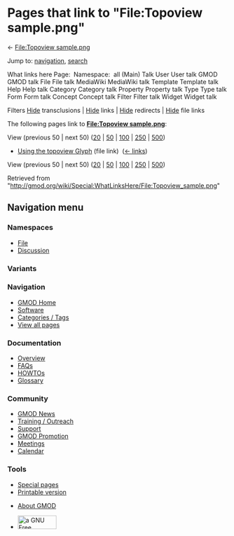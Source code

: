 <div id="mw-page-base" class="noprint">

</div>

<div id="mw-head-base" class="noprint">

</div>

<div id="content" class="mw-body" role="main">

<span id="top"></span>

<div id="mw-js-message" style="display:none;">

</div>



# <span dir="auto">Pages that link to "File:Topoview sample.png"</span>

<div id="bodyContent">

<div id="contentSub">

← [File:Topoview
sample.png](/wiki/File:Topoview_sample.png "File:Topoview sample.png")

</div>

<div id="jump-to-nav" class="mw-jump">

Jump to: [navigation](#mw-navigation), [search](#p-search)

</div>

<div id="mw-content-text">

What links here Page:  Namespace:  all (Main) Talk User User talk GMOD
GMOD talk File File talk MediaWiki MediaWiki talk Template Template talk
Help Help talk Category Category talk Property Property talk Type Type
talk Form Form talk Concept Concept talk Filter Filter talk Widget
Widget talk

Filters
[Hide](/mediawiki/index.php?title=Special:WhatLinksHere/File:Topoview_sample.png&hidetrans=1 "Special:WhatLinksHere/File:Topoview sample.png")
transclusions \|
[Hide](/mediawiki/index.php?title=Special:WhatLinksHere/File:Topoview_sample.png&hidelinks=1 "Special:WhatLinksHere/File:Topoview sample.png")
links \|
[Hide](/mediawiki/index.php?title=Special:WhatLinksHere/File:Topoview_sample.png&hideredirs=1 "Special:WhatLinksHere/File:Topoview sample.png")
redirects \|
[Hide](/mediawiki/index.php?title=Special:WhatLinksHere/File:Topoview_sample.png&hideimages=1 "Special:WhatLinksHere/File:Topoview sample.png")
file links

The following pages link to **[File:Topoview
sample.png](/wiki/File:Topoview_sample.png "File:Topoview sample.png")**:

View (previous 50 \| next 50)
([20](/mediawiki/index.php?title=Special:WhatLinksHere/File:Topoview_sample.png&limit=20 "Special:WhatLinksHere/File:Topoview sample.png")
\|
[50](/mediawiki/index.php?title=Special:WhatLinksHere/File:Topoview_sample.png&limit=50 "Special:WhatLinksHere/File:Topoview sample.png")
\|
[100](/mediawiki/index.php?title=Special:WhatLinksHere/File:Topoview_sample.png&limit=100 "Special:WhatLinksHere/File:Topoview sample.png")
\|
[250](/mediawiki/index.php?title=Special:WhatLinksHere/File:Topoview_sample.png&limit=250 "Special:WhatLinksHere/File:Topoview sample.png")
\|
[500](/mediawiki/index.php?title=Special:WhatLinksHere/File:Topoview_sample.png&limit=500 "Special:WhatLinksHere/File:Topoview sample.png"))

- [Using the topoview
  Glyph](/wiki/Using_the_topoview_Glyph "Using the topoview Glyph")
  (file link) ‎ <span class="mw-whatlinkshere-tools">([←
  links](/mediawiki/index.php?title=Special:WhatLinksHere&target=Using+the+topoview+Glyph "Special:WhatLinksHere"))</span>

View (previous 50 \| next 50)
([20](/mediawiki/index.php?title=Special:WhatLinksHere/File:Topoview_sample.png&limit=20 "Special:WhatLinksHere/File:Topoview sample.png")
\|
[50](/mediawiki/index.php?title=Special:WhatLinksHere/File:Topoview_sample.png&limit=50 "Special:WhatLinksHere/File:Topoview sample.png")
\|
[100](/mediawiki/index.php?title=Special:WhatLinksHere/File:Topoview_sample.png&limit=100 "Special:WhatLinksHere/File:Topoview sample.png")
\|
[250](/mediawiki/index.php?title=Special:WhatLinksHere/File:Topoview_sample.png&limit=250 "Special:WhatLinksHere/File:Topoview sample.png")
\|
[500](/mediawiki/index.php?title=Special:WhatLinksHere/File:Topoview_sample.png&limit=500 "Special:WhatLinksHere/File:Topoview sample.png"))

</div>

<div class="printfooter">

Retrieved from
"<http://gmod.org/wiki/Special:WhatLinksHere/File:Topoview_sample.png>"

</div>

<div id="catlinks" class="catlinks catlinks-allhidden">

</div>

<div class="visualClear">

</div>

</div>

</div>

<div id="mw-navigation">

## Navigation menu

<div id="mw-head">



<div id="left-navigation">

<div id="p-namespaces" class="vectorTabs" role="navigation"
aria-labelledby="p-namespaces-label">

### Namespaces

- <span id="ca-nstab-image"><a href="/wiki/File:Topoview_sample.png" accesskey="c"
  title="View the file page [c]">File</a></span>
- <span id="ca-talk"><a
  href="/mediawiki/index.php?title=File_talk:Topoview_sample.png&amp;action=edit&amp;redlink=1"
  accesskey="t"
  title="Discussion about the content page [t]">Discussion</a></span>

</div>

<div id="p-variants" class="vectorMenu emptyPortlet" role="navigation"
aria-labelledby="p-variants-label">

### 

### Variants[](#)

<div class="menu">

</div>

</div>

</div>

<div id="right-navigation">





</div>



</div>

</div>

</div>

<div id="mw-panel">

<div id="p-logo" role="banner">

<a href="/wiki/Main_Page"
style="background-image: url(http://gmod.org/images/GMOD-cogs.png);"
title="Visit the main page"></a>

</div>

<div id="p-Navigation" class="portal" role="navigation"
aria-labelledby="p-Navigation-label">

### Navigation

<div class="body">

- <span id="n-GMOD-Home">[GMOD Home](/wiki/Main_Page)</span>
- <span id="n-Software">[Software](/wiki/GMOD_Components)</span>
- <span id="n-Categories-.2F-Tags">[Categories /
  Tags](/wiki/Categories)</span>
- <span id="n-View-all-pages">[View all
  pages](/wiki/Special:AllPages)</span>

</div>

</div>

<div id="p-Documentation" class="portal" role="navigation"
aria-labelledby="p-Documentation-label">

### Documentation

<div class="body">

- <span id="n-Overview">[Overview](/wiki/Overview)</span>
- <span id="n-FAQs">[FAQs](/wiki/Category:FAQ)</span>
- <span id="n-HOWTOs">[HOWTOs](/wiki/Category:HOWTO)</span>
- <span id="n-Glossary">[Glossary](/wiki/Glossary)</span>

</div>

</div>

<div id="p-Community" class="portal" role="navigation"
aria-labelledby="p-Community-label">

### Community

<div class="body">

- <span id="n-GMOD-News">[GMOD News](/wiki/GMOD_News)</span>
- <span id="n-Training-.2F-Outreach">[Training /
  Outreach](/wiki/Training_and_Outreach)</span>
- <span id="n-Support">[Support](/wiki/Support)</span>
- <span id="n-GMOD-Promotion">[GMOD
  Promotion](/wiki/GMOD_Promotion)</span>
- <span id="n-Meetings">[Meetings](/wiki/Meetings)</span>
- <span id="n-Calendar">[Calendar](/wiki/Calendar)</span>

</div>

</div>

<div id="p-tb" class="portal" role="navigation"
aria-labelledby="p-tb-label">

### Tools

<div class="body">

- <span id="t-specialpages"><a href="/wiki/Special:SpecialPages" accesskey="q"
  title="A list of all special pages [q]">Special pages</a></span>
- <span id="t-print"><a
  href="/mediawiki/index.php?title=Special:WhatLinksHere/File:Topoview_sample.png&amp;printable=yes"
  rel="alternate" accesskey="p"
  title="Printable version of this page [p]">Printable version</a></span>

</div>

</div>

</div>

</div>

<div id="footer" role="contentinfo">

- <span id="footer-places-about">[About
  GMOD](/wiki/GMOD:About "GMOD:About")</span>

<!-- -->

- <span id="footer-copyrightico">[<img src="http://www.gnu.org/graphics/gfdl-logo-small.png" width="88"
  height="31" alt="a GNU Free Documentation License" />](http://www.gnu.org/licenses/fdl-1.3.html)</span>




</div>
